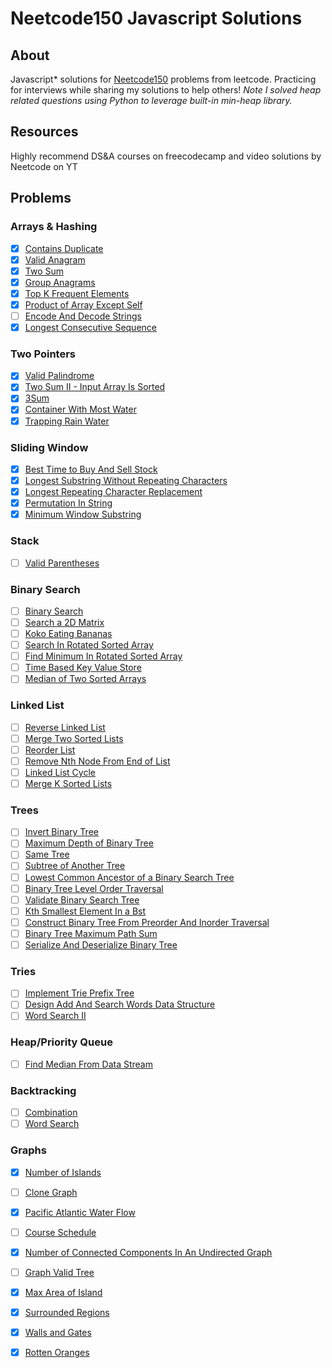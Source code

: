 # Neetcode150 Javascript Solutions

## About
Javascript* solutions for [Neetcode150](https://neetcode.io/practice) problems from leetcode. Practicing for interviews while sharing my solutions to help others! <i>Note I solved heap related questions using Python to leverage built-in min-heap library.</i>

## Resources
Highly recommend DS&A courses on freecodecamp and video solutions by Neetcode on YT

## Problems

### Arrays & Hashing
- [x] [Contains Duplicate](https://leetcode.com/problems/contains-duplicate/) <br>
- [x] [Valid Anagram](https://leetcode.com/problems/valid-anagram/) <br>
- [x] [Two Sum](https://leetcode.com/problems/two-sum/) <br>
- [x] [Group Anagrams](https://leetcode.com/problems/group-anagrams/) <br>
- [x] [Top K Frequent Elements](https://leetcode.com/problems/top-k-frequent-elements/) <br>
- [x] [Product of Array Except Self](https://leetcode.com/problems/product-of-array-except-self/) <br>
- [ ] [Encode And Decode Strings](https://leetcode.com/problems/encode-and-decode-strings/) <br>
- [x] [Longest Consecutive Sequence](https://leetcode.com/problems/longest-consecutive-sequence/) <br>

### Two Pointers
- [x] [Valid Palindrome](https://leetcode.com/problems/valid-palindrome/) <br>
- [x] [Two Sum II - Input Array Is Sorted](https://leetcode.com/problems/two-sum-ii-input-array-is-sorted/) <br>
- [x] [3Sum](https://leetcode.com/problems/3sum/) <br>
- [x] [Container With Most Water](https://leetcode.com/problems/container-with-most-water/) <br>
- [x] [Trapping Rain Water](https://leetcode.com/problems/trapping-rain-water/) <br>

### Sliding Window
- [x] [Best Time to Buy And Sell Stock](https://leetcode.com/problems/best-time-to-buy-and-sell-stock/) <br>
- [x] [Longest Substring Without Repeating Characters](https://leetcode.com/problems/longest-substring-without-repeating-characters/) <br>
- [x] [Longest Repeating Character Replacement](https://leetcode.com/problems/longest-repeating-character-replacement/) <br>
- [x] [Permutation In String](https://leetcode.com/problems/permutation-in-string/solution/) <br>
- [x] [Minimum Window Substring](https://leetcode.com/problems/minimum-window-substring/) <br>

### Stack
- [ ] [Valid Parentheses](https://leetcode.com/problems/valid-parentheses/) <br>

### Binary Search
- [ ] [Binary Search](https://leetcode.com/problems/binary-search/) <br>
- [ ] [Search a 2D Matrix](https://leetcode.com/problems/search-a-2d-matrix/) <br>
- [ ] [Koko Eating Bananas](https://leetcode.com/problems/koko-eating-bananas/) <br>
- [ ] [Search In Rotated Sorted Array](https://leetcode.com/problems/search-in-rotated-sorted-array/) <br>
- [ ] [Find Minimum In Rotated Sorted Array](https://leetcode.com/problems/find-minimum-in-rotated-sorted-array/) <br>
- [ ] [Time Based Key Value Store](https://leetcode.com/problems/time-based-key-value-store/) <br>
- [ ] [Median of Two Sorted Arrays](https://leetcode.com/problems/median-of-two-sorted-arrays/) <br>

### Linked List
- [ ] [Reverse Linked List](https://leetcode.com/problems/reverse-linked-list/) <br>
- [ ] [Merge Two Sorted Lists](https://leetcode.com/problems/merge-two-sorted-lists/) <br>
- [ ] [Reorder List](https://leetcode.com/problems/reorder-list/) <br>
- [ ] [Remove Nth Node From End of List](https://leetcode.com/problems/remove-nth-node-from-end-of-list/) <br>
- [ ] [Linked List Cycle](https://leetcode.com/problems/linked-list-cycle/) <br>
- [ ] [Merge K Sorted Lists](https://leetcode.com/problems/merge-k-sorted-lists/) <br>

### Trees
- [ ] [Invert Binary Tree](https://leetcode.com/problems/invert-binary-tree/) <br>
- [ ] [Maximum Depth of Binary Tree](https://leetcode.com/problems/maximum-depth-of-binary-tree/) <br>
- [ ] [Same Tree](https://leetcode.com/problems/same-tree/) <br>
- [ ] [Subtree of Another Tree](https://leetcode.com/problems/subtree-of-another-tree/) <br>
- [ ] [Lowest Common Ancestor of a Binary Search Tree](https://leetcode.com/problems/lowest-common-ancestor-of-a-binary-search-tree/) <br>
- [ ] [Binary Tree Level Order Traversal](https://leetcode.com/problems/binary-tree-level-order-traversal/) <br>
- [ ] [Validate Binary Search Tree](https://leetcode.com/problems/validate-binary-search-tree/) <br>
- [ ] [Kth Smallest Element In a Bst](https://leetcode.com/problems/kth-smallest-element-in-a-bst/) <br>
- [ ] [Construct Binary Tree From Preorder And Inorder Traversal](https://leetcode.com/problems/construct-binary-tree-from-preorder-and-inorder-traversal/) <br>
- [ ] [Binary Tree Maximum Path Sum](https://leetcode.com/problems/binary-tree-maximum-path-sum/) <br>
- [ ] [Serialize And Deserialize Binary Tree](https://leetcode.com/problems/serialize-and-deserialize-binary-tree/) <br>

### Tries
- [ ] [Implement Trie Prefix Tree](https://leetcode.com/problems/implement-trie-prefix-tree/) <br>
- [ ] [Design Add And Search Words Data Structure](https://leetcode.com/problems/design-add-and-search-words-data-structure/) <br>
- [ ] [Word Search II](https://leetcode.com/problems/word-search-ii/) <br>

### Heap/Priority Queue
- [ ] [Find Median From Data Stream](https://leetcode.com/problems/find-median-from-data-stream/) <br>

### Backtracking
- [ ] [Combination](https://leetcode.com/problems/combination-sum/) <br>
- [ ] [Word Search](https://leetcode.com/problems/word-search/) <br>

### Graphs
- [x] [Number of Islands](https://leetcode.com/problems/number-of-islands/) <br>
- [ ] [Clone Graph](https://leetcode.com/problems/clone-graph/) <br>
- [x] [Pacific Atlantic Water Flow](https://leetcode.com/problems/pacific-atlantic-water-flow/) <br>
- [ ] [Course Schedule](https://leetcode.com/problems/course-schedule/) <br>
- [x] [Number of Connected Components In An Undirected Graph](https://leetcode.com/problems/number-of-connected-components-in-an-undirected-graph/) <br>
- [ ] [Graph Valid Tree](https://leetcode.com/problems/graph-valid-tree/) <br>
- [x] [Max Area of Island](https://leetcode.com/problems/max-area-of-island/) <br>
- [x] [Surrounded Regions](https://leetcode.com/problems/surrounded-regions/) <br>
- [x] [Walls and Gates](https://leetcode.com/problems/walls-and-gates/) <br>
- [x] [Rotten Oranges](https://leetcode.com/problems/rotting-oranges/) <br>

